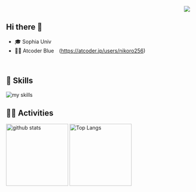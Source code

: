 <!--
**nikoro256/nikoro256** is a ✨ _special_ ✨ repository because its `README.md` (this file) appears on your GitHub profile.

Here are some ideas to get you started:

- 🔭 I’m currently working on ...
- 🌱 I’m currently learning ...
- 👯 I’m looking to collaborate on ...
- 🤔 I’m looking for help with ...
- 💬 Ask me about ...
- 📫 How to reach me: [Twitter - @1buk109](https://twitter.com/1buk109)
- 😄 Pronouns: ...
- ⚡ Fun fact: ...
-->


<div align="right">
  <img src="https://komarev.com/ghpvc/?username=1buk109" />
</div>

## Hi there 👋
- 🎓 Sophia Univ
- 🧑‍💻 Atcoder Blue　(https://atcoder.jp/users/nikoro256)
<br>

<!-- アイコンの選択肢一覧：https://arc.net/l/quote/zizyykfh -->

## 🌱 Skills
<img alt="my skills" src="https://skillicons.dev/icons?theme=dark&perline=7&i=pytorch,fastapi,react,next,ts,mysql,docker,git,discord,wsl,notion" />
<br>

## 🏃‍♀️ Activities
<div align="left"> 
  <img alt="github stats" height="170px" src="https://github-readme-stats-gold-mu.vercel.app/api?username=nikoro256&theme=transparent&layout=compact&count_private=true" />
  <img alt="Top Langs" height="170px" src="https://github-readme-stats-gold-mu.vercel.app/api/top-langs/?username=nikoro256&theme=transparent&count_private=true" />
</div>
